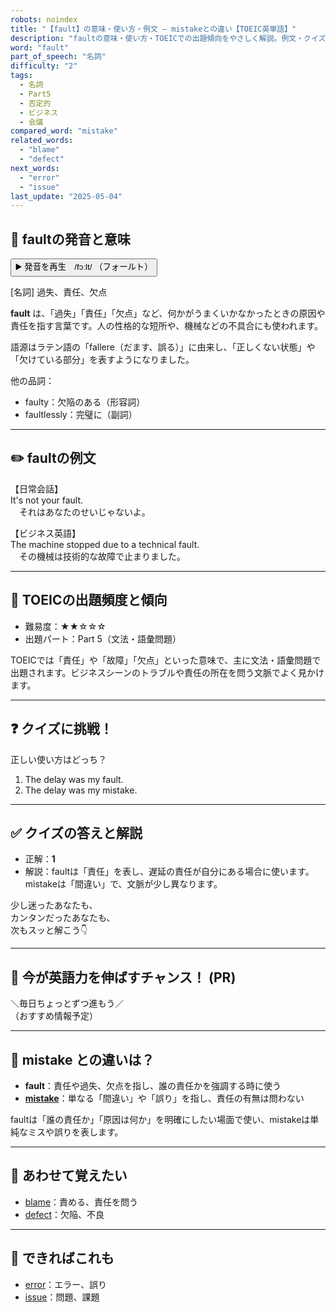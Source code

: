 ```yaml
---
robots: noindex
title: "【fault】の意味・使い方・例文 ― mistakeとの違い【TOEIC英単語】"
description: "faultの意味・使い方・TOEICでの出題傾向をやさしく解説。例文・クイズ付きでmistakeとの違いもわかりやすく学べます。"
word: "fault"
part_of_speech: "名詞"
difficulty: "2"
tags:
  - 名詞
  - Part5
  - 否定的
  - ビジネス
  - 会議
compared_word: "mistake"
related_words:
  - "blame"
  - "defect"
next_words:
  - "error"
  - "issue"
last_update: "2025-05-04"
---
```


## 🔰 faultの発音と意味

<button class="play-audio" onclick="playTTS('fault')">
  <span class="play-audio-main">
    ▶️ 発音を再生　/fɔːlt/
  </span>
  <span class="play-audio-sub">
    （フォールト）
  </span>
</button>

[名詞] 過失、責任、欠点

**fault** は、「過失」「責任」「欠点」など、何かがうまくいかなかったときの原因や責任を指す言葉です。人の性格的な短所や、機械などの不具合にも使われます。

語源はラテン語の「fallere（だます、誤る）」に由来し、「正しくない状態」や「欠けている部分」を表すようになりました。

他の品詞：  
- faulty：欠陥のある（形容詞）
- faultlessly：完璧に（副詞）

---

## ✏️ faultの例文

【日常会話】  
It's not your fault.  
　それはあなたのせいじゃないよ。

【ビジネス英語】  
The machine stopped due to a technical fault.  
　その機械は技術的な故障で止まりました。

---

## 🎯 TOEICの出題頻度と傾向

- 難易度：★★☆☆☆
- 出題パート：Part 5（文法・語彙問題）

TOEICでは「責任」や「故障」「欠点」といった意味で、主に文法・語彙問題で出題されます。ビジネスシーンのトラブルや責任の所在を問う文脈でよく見かけます。

---

## ❓ クイズに挑戦！

正しい使い方はどっち？

1. The delay was my fault.  
2. The delay was my mistake.

---

## ✅ クイズの答えと解説

- 正解：**1**
- 解説：faultは「責任」を表し、遅延の責任が自分にある場合に使います。mistakeは「間違い」で、文脈が少し異なります。

少し迷ったあなたも、  
カンタンだったあなたも、  
次もスッと解こう👇️

---

## 🚀 今が英語力を伸ばすチャンス！ (PR)

<div class="info-center">
＼毎日ちょっとずつ進もう／<br>  
（おすすめ情報予定）
</div>

---

## 🤔  mistake との違いは？

- **fault**：責任や過失、欠点を指し、誰の責任かを強調する時に使う
- **[mistake](/mistake)**：単なる「間違い」や「誤り」を指し、責任の有無は問わない

faultは「誰の責任か」「原因は何か」を明確にしたい場面で使い、mistakeは単純なミスや誤りを表します。

---

## 🧩 あわせて覚えたい

- [blame](/blame)：責める、責任を問う
- [defect](/defect)：欠陥、不良

---

## 📖 できればこれも

- [error](/error)：エラー、誤り
- [issue](/issue)：問題、課題

<!-- cvid: aid27_bid11 -->
